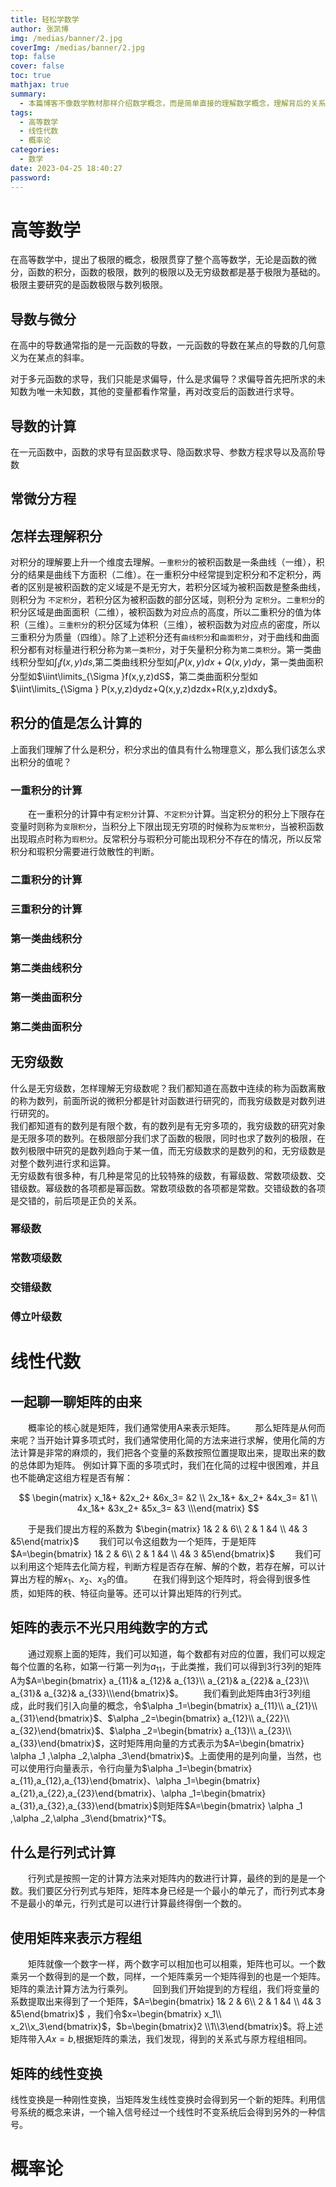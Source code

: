 ```yaml
---
title: 轻松学数学
author: 张凯博
img: /medias/banner/2.jpg
coverImg: /medias/banner/2.jpg
top: false
cover: false
toc: true
mathjax: true
summary:
  - 本篇博客不像数学教材那样介绍数学概念，而是简单直接的理解数学概念，理解背后的关系，但可能忽略一些性质。
tags:
  - 高等数学
  - 线性代数
  - 概率论
categories:
  - 数学
date: 2023-04-25 18:40:27
password:
---
```

# 高等数学

在高等数学中，提出了极限的概念，极限贯穿了整个高等数学，无论是函数的微分，函数的积分，函数的极限，数列的极限以及无穷级数都是基于极限为基础的。极限主要研究的是函数极限与数列极限。  
## 导数与微分
在高中的导数通常指的是一元函数的导数，一元函数的导数在某点的导数的几何意义为在某点的斜率。


对于多元函数的求导，我们只能是求偏导，什么是求偏导？求偏导首先把所求的未知数为唯一未知数，其他的变量都看作常量，再对改变后的函数进行求导。  
## 导数的计算
在一元函数中，函数的求导有显函数求导、隐函数求导、参数方程求导以及高阶导数

## 常微分方程

## 怎样去理解积分

对积分的理解要上升一个维度去理解。`一重积分`的被积函数是一条曲线（一维），积分的结果是曲线下方面积（二维）。在一重积分中经常提到定积分和不定积分，两者的区别是被积函数的定义域是不是无穷大，若积分区域为被积函数是整条曲线，则积分为 `不定积分`，若积分区为被积函数的部分区域，则积分为 `定积分`。`二重积分`的积分区域是曲面面积（二维），被积函数为对应点的高度，所以二重积分的值为体积（三维）。`三重积分`的积分区域为体积（三维），被积函数为对应点的密度，所以三重积分为质量（四维）。除了上述积分还有`曲线积分`和`曲面积分`，对于曲线和曲面积分都有对标量进行积分称为`第一类积分`，对于矢量积分称为`第二类积分`。第一类曲线积分型如$\int_{l}f(x,y)ds$,第二类曲线积分型如$\int_{l}P(x,y)dx+Q(x,y)dy$，第一类曲面积分型如$\iint\limits_{\Sigma }f(x,y,z)dS$，第二类曲面积分型如$\iint\limits_{\Sigma } P(x,y,z)dydz+Q(x,y,z)dzdx+R(x,y,z)dxdy$。

## 积分的值是怎么计算的
上面我们理解了什么是积分，积分求出的值具有什么物理意义，那么我们该怎么求出积分的值呢？ 
### 一重积分的计算 
&emsp;&emsp;在一重积分的计算中有`定积分`计算、`不定积分`计算。当定积分的积分上下限存在变量时则称为`变限积分`，当积分上下限出现无穷项的时候称为`反常积分`，当被积函数出现瑕点时称为`瑕积分`。反常积分与瑕积分可能出现积分不存在的情况，所以反常积分和瑕积分需要进行敛散性的判断。

### 二重积分的计算

### 三重积分的计算

### 第一类曲线积分

### 第二类曲线积分

### 第一类曲面积分

### 第二类曲面积分

## 无穷级数
什么是无穷级数，怎样理解无穷级数呢？我们都知道在高数中连续的称为函数离散的称为数列，前面所说的微积分都是针对函数进行研究的，而我穷级数是对数列进行研究的。  
我们都知道有的数列是有限个数，有的数列是有无穷多项的，我穷级数的研究对象是无限多项的数列。在极限部分我们求了函数的极限，同时也求了数列的极限，在数列极限中研究的是数列趋向于某一值，而无穷级数求的是数列的和，无穷级数是对整个数列进行求和运算。  
无穷级数有很多种，有几种是常见的比较特殊的级数，有幂级数、常数项级数、交错级数。幂级数的各项都是幂函数。常数项级数的各项都是常数。交错级数的各项是交错的，前后项是正负的关系。
### 幂级数

### 常数项级数

### 交错级数

### 傅立叶级数

# 线性代数

## 一起聊一聊矩阵的由来

&emsp;&emsp;概率论的核心就是矩阵，我们通常使用A来表示矩阵。
&emsp;&emsp;那么矩阵是从何而来呢？当开始计算多项式时，我们通常使用化简的方法来进行求解，使用化简的方法计算是非常的麻烦的，我们把各个变量的系数按照位置提取出来，提取出来的数的总体即为矩阵。
例如计算下面的多项式时，我们在化简的过程中很困难，并且也不能确定这组方程是否有解：

$$
\begin{matrix}  x_1&+  &2x_2+  &6x_3=  &2 \\  2x_1&+  &x_2+  &4x_3=  &1 \\   4x_1&+  &3x_2+  &5x_3=  &3 \\\end{matrix}
$$

&emsp;&emsp;于是我们提出方程的系数为 $\begin{matrix}  1& 2 & 6\\ 2 & 1 &4 \\  4& 3 &5\end{matrix}$
&emsp;&emsp;我们可以令这组数为一个矩阵，于是矩阵$A=\begin{bmatrix}  1& 2 & 6\\ 2 & 1 &4 \\  4& 3 &5\end{bmatrix}$
&emsp;&emsp;我们可以利用这个矩阵去化简方程，判断方程是否存在解、解的个数，若存在解，可以计算出方程的解$x_1、x_2、x_3$的值。
&emsp;&emsp;在我们得到这个矩阵时，将会得到很多性质，如矩阵的秩、特征向量等。还可以计算出矩阵的行列式。

## 矩阵的表示不光只用纯数字的方式

&emsp;&emsp;通过观察上面的矩阵，我们可以知道，每个数都有对应的位置，我们可以规定每个位置的名称，如第一行第一列为$a_{11}$，于此类推，我们可以得到3行3列的矩阵A为$A=\begin{bmatrix}  a_{11}& a_{12}& a_{13}\\ a_{21}& a_{22}& a_{23}\\ a_{31}& a_{32}& a_{33}\\\end{bmatrix}$。
&emsp;&emsp;我们看到此矩阵由3行3列组成，此时我们引入向量的概念，令$\alpha _1=\begin{bmatrix} a_{11}\\  a_{21}\\ a_{31}\end{bmatrix}$、$\alpha _2=\begin{bmatrix} a_{12}\\  a_{22}\\ a_{32}\end{bmatrix}$、$\alpha _2=\begin{bmatrix} a_{13}\\  a_{23}\\ a_{33}\end{bmatrix}$，这时矩阵用向量的方式表示为$A=\begin{bmatrix} \alpha _1 ,\alpha _2,\alpha _3\end{bmatrix}$。上面使用的是列向量，当然，也可以使用行向量表示，令行向量为$\alpha _1=\begin{bmatrix}  a_{11},a_{12},a_{13}\end{bmatrix}、\alpha _1=\begin{bmatrix}  a_{21},a_{22},a_{23}\end{bmatrix}、\alpha _1=\begin{bmatrix}  a_{31},a_{32},a_{33}\end{bmatrix}$则矩阵$A=\begin{bmatrix} \alpha _1 ,\alpha _2,\alpha _3\end{bmatrix}^T$。

## 什么是行列式计算

&emsp;&emsp;行列式是按照一定的计算方法来对矩阵内的数进行计算，最终的到的是是一个数。我们要区分行列式与矩阵，矩阵本身已经是一个最小的单元了，而行列式本身不是最小的单元，行列式是可以进行计算最终得倒一个数的。

## 使用矩阵来表示方程组

&emsp;&emsp;矩阵就像一个数字一样，两个数字可以相加也可以相乘，矩阵也可以。一个数乘另一个数得到的是一个数，同样，一个矩阵乘另一个矩阵得到的也是一个矩阵。矩阵的乘法计算方法为行乘列。
&emsp;&emsp;回到我们开始提到的方程组，我们将变量的系数提取出来得到了一个矩阵，$A=\begin{bmatrix}  1& 2 & 6\\ 2 & 1 &4 \\  4& 3 &5\end{bmatrix}$  ，我们令$x=\begin{bmatrix} x_1\\ x_2\\x_3\end{bmatrix}$，$b=\begin{bmatrix}2 \\1\\3\end{bmatrix}$。将上述矩阵带入$Ax=b$,根据矩阵的乘法，我们发现，得到的关系式与原方程组相同。

## 矩阵的线性变换

线性变换是一种刚性变换，当矩阵发生线性变换时会得到另一个新的矩阵。利用信号系统的概念来讲，一个输入信号经过一个线性时不变系统后会得到另外的一种信号。

# 概率论

